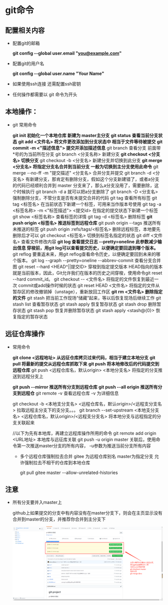 # git命令   

## 配置相关内容
- 配置git的邮箱

    **git config --global user.email "you@example.com"**

- 配置git的用户名

    **git config --global user.name "Your Name"**

- 如果使用ssh连接 还需配置ssh密钥

- 任何操作都需要以 git 命令为开头

## 本地操作：

- git 常用命令
    
    **git init  初始化一个本地仓库  新建为 master主分支**
    **git status  查看当前分支状态**
    **git add  <文件名>   将文件更改添加到分支状态中 相当于文件等待被提交**
    **git commit -m <"描述信息">  提交并添加描述信息**
    git branch  查看分支   前面带*号的为当前所在分支
    git branch <分支名称>  新建分支
    **git checkout <分支名>  切换分支**
    git checkout -b <分支名>  新建分支并切换到此分支
    **git merge <分支名>   将指定分支名合并到当前分支  一般为切换到主分支使用此命令**
    git merge --no-ff -m "提交描述" <分支名>   合并分支并提交
    git branch -d <分支名>  有新建分支，那肯定有删除分支，假如这个分支新建错了，或者a分支的代码已经顺利合并到 master 分支来了，那么a分支没用了，需要删除，这个时候执行 git branch -d a 就可以把a分支删除了
    git branch -D <分支名>  强制删除分支，不管分支是否有未提交合并的代码
    git tag 查看所有标签
    git tag <标签名> 在当前状态下新建一个标签，可用来当作版本号使用
    git tag -a <标签名称> -m <"标签描述"> <提交id>  在指定的提交状态下新建一个标签
    git show <标签名称>   查看标签的详情
    git tag -d <标签名> 删除标签
    **git push origin <标签名>   推送标签到远程仓库**
    git push origin --tags  推送所有未推送的标签
    git push origin :refs/tags/<标签名>   删除远程标签，本地要先删除后才可以
    git checkout <标签名> 切换到标签名指定的状态
    git diff <文件名> 查看文件修改内容
    **git log      查看提交日志   --pretty=oneline  此参数减少输出信息  穿梭前，用git log可以查看提交历史，以便确定要回退到哪个版本。**
    git reflog   要重返未来，用git reflog查看命令历史，以便确定要回到未来的哪个版本。
    git log --graph --pretty=oneline --abbrev-commit   查看分支合并图
    git reset --hard <HEAD^||提交ID> 穿梭到指定提交版本
    HEAD指向的版本就是当前版本，因此，Git允许我们在版本的历史之间穿梭，使用命令git reset --hard commit_id。
    git checkout -- <文件名>  将指定的文件恢复到最近一次 commit或add操作时候的状态
    git reset HEAD <文件名>   将指定的文件从暂存区的修改撤销掉（unstage），重新放回工作区
    **git rm <文件名>		 删除指定的文件**
    git stash  把当前工作现场“储藏”起来，等以后恢复现场后继续工作
    git stash list 查看暂存状态
    git stash apply 恢复暂存状态
    git stash drop  删除暂存状态
    git stash pop   恢复并删除暂存状态
    git stash apply <stash@{0}>  恢复指定的暂存状态
    

## 远征仓库操作
    
- 常用命令

    **git clone <远程地址>  从远征仓库拷贝过来代码，相当于建立本地分支**
    **git pull 将最新的提交从远程仓库抓取下来**
    **git push  将本地修改后的代码提交到远程仓库**
    git push <远程仓库名，默认origin> <本地分支名>  将指定的分支推送到远程分支上

    **git push --mirror 推送所有分支到远程仓库**
    **git push --all origin 推送所有分支到远程仓**
    git remote -v 查看远程仓库  -v 为详细信息

    git checkout -b <本地支分支名> <远程仓库名，默认origin>/<远程支分支名> 拉取远程主分支下的支分支。。。
    git branch --set-upstream <本地支分支名> <远程仓库名，默认origin>/<远程支分支名>  将本地分支与远程指定的分支关联起来

    //以下为先有本地库，再建立远程库操作所用的命令
    git remote add origin <URL地址> 本地库与远征库关联
    git push -u origin master 关联后，使用命令第一次推送master分支的所有内容，   -u参数为推送当前分支所有内容

   - 多个远程仓库强制拉去合并 gitee 为远程仓库别名 master为指定分支  允许强制拉去不相干的仓库到本地仓库 
    
        git pull gitee master --allow-unrelated-histories
    
## 注意

- 所有分支要并入master上

    github上如果提交的分支中有内容没有在master分支下，则会在主页显示没有合并到master的分支，并推荐你合并到主分支下

    ![](../../Picture/gitfenzhi.png)